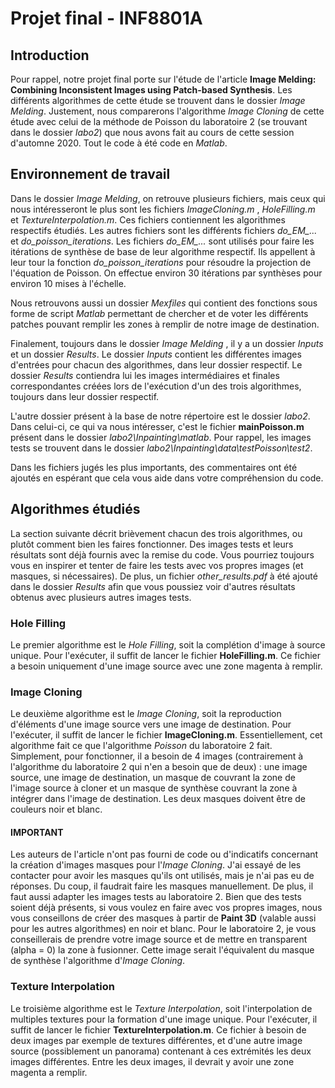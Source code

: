[PlGa]: <https://github.com/RahulHP/dillinger/blob/master/plugins/googleanalytics/README.md>
# Projet final - INF8801A

## Introduction
Pour rappel, notre projet final porte sur l'étude de l'article **Image Melding: Combining Inconsistent Images using Patch-based Synthesis**. Les différents algorithmes de cette étude se trouvent dans le dossier *Image Melding*. Justement, nous comparerons l'algorithme *Image Cloning* de cette étude avec celui de la méthode de Poisson du laboratoire 2 (se trouvant dans le dossier *labo2*) que nous avons fait au cours de cette session d'automne 2020. Tout le code à été code en *Matlab*. 

## Environnement de travail
Dans le dossier *Image Melding*, on retrouve plusieurs fichiers, mais ceux qui nous intéresseront le plus sont les fichiers *ImageCloning.m* , *HoleFilling.m* et *TextureInterpolation.m*. Ces fichiers contiennent les algorithmes respectifs étudiés. Les autres fichiers sont les différents fichiers *do_EM_...* et *do_poisson_iterations*. Les fichiers *do_EM_...* sont utilisés pour faire les itérations de synthèse de base de leur algorithme respectif. Ils appellent à leur tour la fonction *do_poisson_iterations* pour résoudre la projection de l'équation de Poisson. On effectue environ 30 itérations par synthèses pour environ 10 mises à l'échelle.

Nous retrouvons aussi un dossier *Mexfiles* qui contient des fonctions sous forme de script *Matlab* permettant de chercher et de voter les différents patches pouvant remplir les zones à remplir de notre image de destination. 

Finalement, toujours dans le dossier *Image Melding* , il y a un dossier *Inputs* et un dossier *Results*. Le dossier *Inputs* contient les différentes images d'entrées pour chacun des algorithmes, dans leur dossier respectif. Le dossier *Results* contiendra lui les images intermédiaires et finales correspondantes créées lors de l'exécution d'un des trois algorithmes, toujours dans leur dossier respectif.

L'autre dossier présent à la base de notre répertoire est le dossier *labo2*. Dans celui-ci, ce qui va nous intéresser, c'est le fichier **mainPoisson.m** présent dans le dossier *labo2\Inpainting\matlab*. Pour rappel, les images tests se trouvent dans le dossier *labo2\Inpainting\data\testPoisson\test2*.

Dans les fichiers jugés les plus importants, des commentaires ont été ajoutés en espérant que cela vous aide dans votre compréhension du code. 

## Algorithmes étudiés 
La section suivante décrit brièvement chacun des trois algorithmes, ou plutôt comment bien les faires fonctionner. Des images tests et leurs résultats sont déjà fournis avec la remise du code. Vous pourriez toujours vous en inspirer et tenter de faire les tests avec vos propres images (et masques, si nécessaires). De plus, un fichier *other_results.pdf* à été ajouté dans le dossier *Results* afin que vous poussiez voir d'autres résultats obtenus avec plusieurs autres images tests. 

### Hole Filling
Le premier algorithme est le *Hole Filling*, soit la complétion d'image à source unique. Pour l'exécuter, il suffit de lancer le fichier **HoleFilling.m**. Ce fichier a besoin uniquement d'une image source avec une zone magenta à remplir. 

### Image Cloning
Le deuxième algorithme est le *Image Cloning*, soit la reproduction d'éléments d'une image source vers une image de destination. Pour l'exécuter, il suffit de lancer le fichier **ImageCloning.m**. Essentiellement, cet algorithme fait ce que l'algorithme *Poisson* du laboratoire 2 fait. Simplement, pour fonctionner, il a besoin de 4 images (contrairement à l'algorithme du laboratoire 2 qui n'en a besoin que de deux) : une image source, une image de destination, un masque de couvrant la zone de l'image source à cloner et un masque de synthèse couvrant la zone à intégrer dans l'image de destination. Les deux masques doivent être de couleurs noir et blanc.  

#### IMPORTANT
Les auteurs de l'article n'ont pas fourni de code ou d'indicatifs concernant la création d'images masques pour l'*Image Cloning*. J'ai essayé de les contacter pour avoir les masques qu'ils ont utilisés, mais je n'ai pas eu de réponses. Du coup, il faudrait faire les masques manuellement. De plus, il faut aussi adapter les images tests au laboratoire 2. Bien que des tests soient déjà présents, si vous voulez en faire avec vos propres images, nous vous conseillons de créer des masques à partir de **Paint 3D** (valable aussi pour les autres algorithmes) en noir et blanc. Pour le laboratoire 2, je vous conseillerais de prendre votre image source et de mettre en transparent (alpha = 0) la zone à fusionner. Cette image serait l'équivalent du masque de synthèse l'algorithme d'*Image Cloning*.

### Texture Interpolation
Le troisième algorithme est le *Texture Interpolation*, soit l'interpolation de multiples textures pour la formation d'une image unique. Pour l'exécuter, il suffit de lancer le fichier **TextureInterpolation.m**. Ce fichier à besoin de deux images par exemple de textures différentes, et d'une autre image source (possiblement un panorama) contenant à ces extrémités les deux images différentes. Entre les deux images, il devrait y avoir une zone magenta a remplir.

